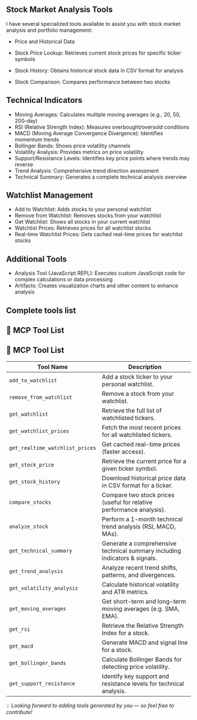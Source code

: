 ## Stock Market Analysis Tools
I have several specialized tools available to assist you with stock market analysis and portfolio management:

- Price and Historical Data

- Stock Price Lookup: Retrieves current stock prices for specific ticker symbols
- Stock History: Obtains historical stock data in CSV format for analysis
- Stock Comparison: Compares performance between two stocks

## Technical Indicators

- Moving Averages: Calculates multiple moving averages (e.g., 20, 50, 200-day)
- RSI (Relative Strength Index): Measures overbought/oversold conditions
- MACD (Moving Average Convergence Divergence): Identifies momentum trends
- Bollinger Bands: Shows price volatility channels
- Volatility Analysis: Provides metrics on price volatility
- Support/Resistance Levels: Identifies key price points where trends may reverse
- Trend Analysis: Comprehensive trend direction assessment
- Technical Summary: Generates a complete technical analysis overview


## Watchlist Management

- Add to Watchlist: Adds stocks to your personal watchlist
- Remove from Watchlist: Removes stocks from your watchlist
- Get Watchlist: Shows all stocks in your current watchlist
- Watchlist Prices: Retrieves prices for all watchlist stocks
- Real-time Watchlist Prices: Gets cached real-time prices for watchlist stocks

## Additional Tools

- Analysis Tool (JavaScript REPL): Executes custom JavaScript code for complex calculations or data processing
- Artifacts: Creates visualization charts and other content to enhance analysis

## Complete tools list

## 🧰 MCP Tool List
## 🧰 MCP Tool List

| Tool Name                      | Description                                                                 |
|-------------------------------|-----------------------------------------------------------------------------|
| `add_to_watchlist`            | Add a stock ticker to your personal watchlist.                             |
| `remove_from_watchlist`       | Remove a stock from your watchlist.                                        |
| `get_watchlist`               | Retrieve the full list of watchlisted tickers.                             |
| `get_watchlist_prices`        | Fetch the most recent prices for all watchlisted tickers.                  |
| `get_realtime_watchlist_prices` | Get cached real-time prices (faster access).                              |
| `get_stock_price`             | Retrieve the current price for a given ticker symbol.                      |
| `get_stock_history`           | Download historical price data in CSV format for a ticker.                 |
| `compare_stocks`              | Compare two stock prices (useful for relative performance analysis).       |
| `analyze_stock`               | Perform a 1-month technical trend analysis (RSI, MACD, MAs).               |
| `get_technical_summary`       | Generate a comprehensive technical summary including indicators & signals. |
| `get_trend_analysis`          | Analyze recent trend shifts, patterns, and divergences.                    |
| `get_volatility_analysis`     | Calculate historical volatility and ATR metrics.                           |
| `get_moving_averages`         | Get short-term and long-term moving averages (e.g. SMA, EMA).             |
| `get_rsi`                     | Retrieve the Relative Strength Index for a stock.                          |
| `get_macd`                    | Generate MACD and signal line for a stock.                                 |
| `get_bollinger_bands`         | Calculate Bollinger Bands for detecting price volatility.                  |
| `get_support_resistance`      | Identify key support and resistance levels for technical analysis.         |


💡 *Looking forward to adding tools generated by you — so feel free to contribute!*
